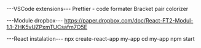 ---VSCode extensions---
Prettier - code formater
Bracket pair colorizer

---Module dropbox---
https://paper.dropbox.com/doc/React-FT2-Modul-1.1-ZHK5vUZPxmTUCsafm7O5E

---React instalation---
npx create-react-app my-app
cd my-app
npm start
